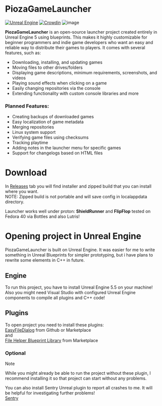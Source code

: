 # PiozaGameLauncher
[![Unreal Engine](https://img.shields.io/badge/Unreal%20Engine-%23313131.svg?logo=unrealengine&logoColor=white)](#)
[![Crowdin](https://badges.crowdin.net/piozagamelauncher/localized.svg)](https://crowdin.com/project/piozagamelauncher)
![image](https://github.com/user-attachments/assets/62e4bcba-83f8-4dc9-b255-306b37c0cb16)



**PiozaGameLauncher** is an open-source launcher project created entirely in Unreal Engine 5 using blueprints. This makes it highly customizable for beginner programmers and indie game developers who want an easy and reliable way to distribute their games to players. It comes with several features, such as:

- Downloading, installing, and updating games  
- Moving files to other drives/folders  
- Displaying game descriptions, minimum requirements, screenshots, and videos  
- Playing sound effects when clicking on a game  
- Easily changing repositories via the console  
- Extending functionality with custom console libraries and more  

### Planned Features:
- Creating backups of downloaded games  
- Easy localization of game metadata  
- Merging repositories  
- Linux system support  
- Verifying game files using checksums  
- Tracking playtime  
- Adding notes in the launcher menu for specific games  
- Support for changelogs based on HTML files
# Download
In [Releases](https://github.com/Shieldowskyy/PiozaGameLauncher/releases) tab you will find installer and zipped build that you can install where you want.\
NOTE: Zipped build is not portable and will save config in localappdata directory.

Launcher works well under proton: **ShieldRunner** and **FlipFlop** tested on Fedora 40 via Bottles and also Lutris!

# Opening project in Unreal Engine
PiozaGameLauncher is built on Unreal Engine. It was easier for me to write something in Unreal Blueprints for simpler prototyping, but i have plans to rewrite some elements in C++ in future.
## Engine
To run this project, you have to install Unreal Engine 5.5 on your machine! Also you might need Visual Studio with configured Unreal Engine components to compile all plugins and C++ code!
## Plugins
To open project you need to install these plugins:\
[EasyFileDialog](https://github.com/unrealsumon/EasyFileDialog) from Github or Marketplace\
and\
[File Helper Blueprint Library](https://www.unrealengine.com/marketplace/en-US/product/file-helper-bp-library) from Marketplace
### Optional
> [!NOTE]
> While you might already be able to run the project without these plugin, I recommend installing it so that project can start without any problems.

You can also install Sentry Unreal plugin to report all crashes to me. It will be helpful for investigating further problems!\
[Sentry](https://github.com/getsentry/sentry-unreal/releases)
